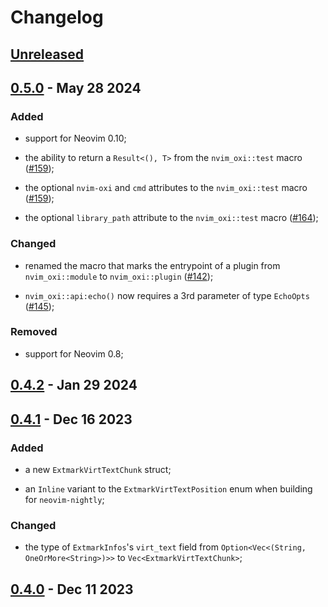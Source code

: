 # Changelog

## [Unreleased]

## [0.5.0] - May 28 2024

### Added

- support for Neovim 0.10;

- the ability to return a `Result<(), T>` from the `nvim_oxi::test` macro
  ([#159](https://github.com/noib3/nvim-oxi/pull/159));

- the optional `nvim-oxi` and `cmd` attributes to the `nvim_oxi::test` macro
  ([#159](https://github.com/noib3/nvim-oxi/pull/159));

- the optional `library_path` attribute to the `nvim_oxi::test` macro
  ([#164](https://github.com/noib3/nvim-oxi/pull/164));

### Changed

- renamed the macro that marks the entrypoint of a plugin from
  `nvim_oxi::module` to `nvim_oxi::plugin`
  ([#142](https://github.com/noib3/nvim-oxi/pull/142));

- `nvim_oxi::api:echo()` now requires a 3rd parameter of type `EchoOpts`
  ([#145](https://github.com/noib3/nvim-oxi/pull/145));


### Removed

- support for Neovim 0.8;

## [0.4.2] - Jan 29 2024

## [0.4.1] - Dec 16 2023

### Added

- a new `ExtmarkVirtTextChunk` struct;

- an `Inline` variant to the `ExtmarkVirtTextPosition` enum when building for
  `neovim-nightly`;

### Changed

- the type of `ExtmarkInfos`'s `virt_text` field from
  `Option<Vec<(String, OneOrMore<String>)>>` to `Vec<ExtmarkVirtTextChunk>`;

## [0.4.0] - Dec 11 2023

[Unreleased]: https://github.com/noib3/nvim-oxi/compare/v0.5.0...HEAD
[0.5.0]: https://github.com/noib3/nvim-oxi/tree/v0.5.0
[0.4.2]: https://github.com/noib3/nvim-oxi/tree/v0.4.2
[0.4.1]: https://github.com/noib3/nvim-oxi/tree/v0.4.1
[0.4.0]: https://github.com/noib3/nvim-oxi/tree/v0.4.0
